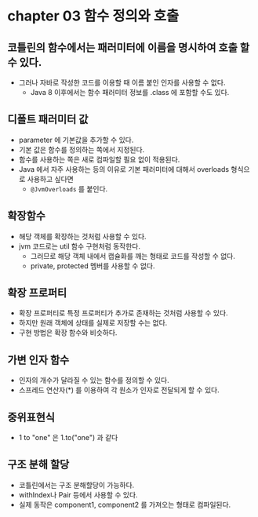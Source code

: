# chapter 03 함수 정의와 호출

## 코틀린의 함수에서는 패러미터에 이름을 명시하여 호출 할 수 있다.
- 그러나 자바로 작성한 코드를 이용할 때 이름 붙인 인자를 사용할 수 없다.
  - Java 8 이후에서는 함수 패러미터 정보를 .class 에 포함할 수도 있다.
  
## 디폴트 패러미터 값
- parameter 에 기본값을 추가할 수 있다.
- 기본 값은 함수를 정의하는 쪽에서 지정된다.
- 함수를 사용하는 쪽은 새로 컴파일할 필요 없이 적용된다.
- Java 에서 자주 사용하는 등의 이유로 기본 패러미터에 대해서 overloads 형식으로 사용하고 싶다면
  - `@JvmOverloads` 를 붙인다.

## 확장함수
- 해당 객체를 확장하는 것처럼 사용할 수 있다.
- jvm 코드로는 util 함수 구현처럼 동작한다.
  - 그러므로 해당 객체 내에서 캡슐화를 깨는 형태로 코드를 작성할 수 없다.
  - private, protected 멤버를 사용할 수 없다.
  
## 확장 프로퍼티
- 확장 프로퍼티로 특정 프로퍼티가 추가로 존재하는 것처럼 사용할 수 있다.
- 하지만 원래 객체에 상태를 실제로 저장할 수는 없다.
- 구현 방법은 확장 함수와 비슷하다.

## 가변 인자 함수
- 인자의 개수가 달라질 수 있는 함수를 정의할 수 있다.
- 스프레드 연산자(*) 를 이용하여 각 원소가 인자로 전달되게 할 수 있다.

## 중위표현식
- 1 to "one" 은 1.to("one") 과 같다

## 구조 분해 할당
- 코틀린에서는 구조 분해할당이 가능하다.
- withIndex나 Pair 등에서 사용할 수 있다.
- 실제 동작은 component1, component2 를 가져오는 형태로 컴파일된다.
